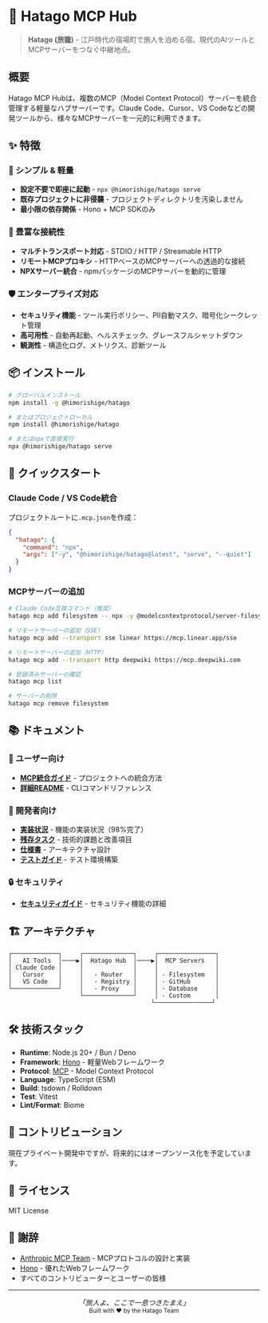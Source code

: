 # 🏮 Hatago MCP Hub

> **Hatago (旅籠)** - 江戸時代の宿場町で旅人を泊める宿。現代のAIツールとMCPサーバーをつなぐ中継地点。

## 概要

Hatago MCP Hubは、複数のMCP（Model Context Protocol）サーバーを統合管理する軽量なハブサーバーです。Claude Code、Cursor、VS Codeなどの開発ツールから、様々なMCPサーバーを一元的に利用できます。

## ✨ 特徴

### 🎯 シンプル & 軽量

- **設定不要で即座に起動** - `npx @himorishige/hatago serve`
- **既存プロジェクトに非侵襲** - プロジェクトディレクトリを汚染しません
- **最小限の依存関係** - Hono + MCP SDKのみ

### 🔌 豊富な接続性

- **マルチトランスポート対応** - STDIO / HTTP / Streamable HTTP
- **リモートMCPプロキシ** - HTTPベースのMCPサーバーへの透過的な接続
- **NPXサーバー統合** - npmパッケージのMCPサーバーを動的に管理

### 🛡️ エンタープライズ対応

- **セキュリティ機能** - ツール実行ポリシー、PII自動マスク、暗号化シークレット管理
- **高可用性** - 自動再起動、ヘルスチェック、グレースフルシャットダウン
- **観測性** - 構造化ログ、メトリクス、診断ツール

## 📦 インストール

```bash
# グローバルインストール
npm install -g @himorishige/hatago

# またはプロジェクトローカル
npm install @himorishige/hatago

# またはnpxで直接実行
npx @himorishige/hatago serve
```

## 🚀 クイックスタート

### Claude Code / VS Code統合

プロジェクトルートに`.mcp.json`を作成：

```json
{
  "hatago": {
    "command": "npx",
    "args": ["-y", "@himorishige/hatago@latest", "serve", "--quiet"]
  }
}
```

### MCPサーバーの追加

```bash
# Claude Code互換コマンド（推奨）
hatago mcp add filesystem -- npx -y @modelcontextprotocol/server-filesystem /path/to/dir

# リモートサーバーの追加（SSE）
hatago mcp add --transport sse linear https://mcp.linear.app/sse

# リモートサーバーの追加（HTTP）
hatago mcp add --transport http deepwiki https://mcp.deepwiki.com

# 登録済みサーバーの確認
hatago mcp list

# サーバーの削除
hatago mcp remove filesystem
```

## 📚 ドキュメント

### 🎯 ユーザー向け

- [**MCP統合ガイド**](docs/mcp-integration.md) - プロジェクトへの統合方法
- [**詳細README**](server/README.md) - CLIコマンドリファレンス

### 🔧 開発者向け

- [**実装状況**](docs/implementation-status.md) - 機能の実装状況（98%完了）
- [**残存タスク**](docs/remaining-tasks.md) - 技術的課題と改善項目
- [**仕様書**](docs/spec-v0.0.1.md) - アーキテクチャ設計
- [**テストガイド**](server/docs/testing-guide.md) - テスト環境構築

### 🔒 セキュリティ

- [**セキュリティガイド**](docs/security.md) - セキュリティ機能の詳細

## 🏗️ アーキテクチャ

```
┌─────────────┐     ┌──────────────┐     ┌────────────────┐
│   AI Tools  │────▶│  Hatago Hub  │────▶│  MCP Servers   │
│ Claude Code │     │              │     │                │
│   Cursor    │     │   - Router   │     │ - Filesystem   │
│   VS Code   │     │   - Registry │     │ - GitHub       │
└─────────────┘     │   - Proxy    │     │ - Database     │
                    └──────────────┘     │ - Custom       │
                                        └────────────────┘
```

## 🛠️ 技術スタック

- **Runtime**: Node.js 20+ / Bun / Deno
- **Framework**: [Hono](https://hono.dev/) - 軽量Webフレームワーク
- **Protocol**: [MCP](https://modelcontextprotocol.io/) - Model Context Protocol
- **Language**: TypeScript (ESM)
- **Build**: tsdown / Rolldown
- **Test**: Vitest
- **Lint/Format**: Biome

## 🤝 コントリビューション

現在プライベート開発中ですが、将来的にはオープンソース化を予定しています。

## 📝 ライセンス

MIT License

## 🙏 謝辞

- [Anthropic MCP Team](https://github.com/modelcontextprotocol) - MCPプロトコルの設計と実装
- [Hono](https://hono.dev/) - 優れたWebフレームワーク
- すべてのコントリビューターとユーザーの皆様

---

<div align="center">
  <i>「旅人よ、ここで一息つきたまえ」</i><br>
  <sub>Built with ❤️ by the Hatago Team</sub>
</div>
